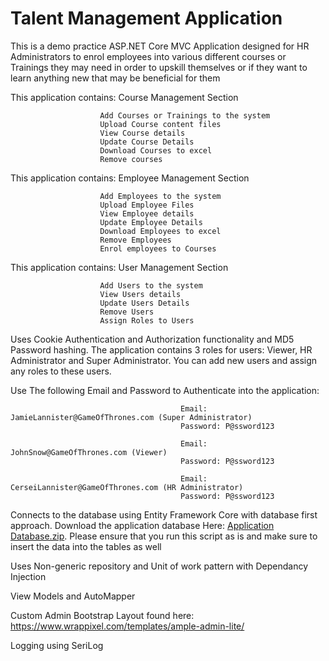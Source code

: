 # Talent Management Application

This is a demo practice ASP.NET Core MVC Application designed for HR Administrators to enrol employees into various different courses or Trainings they 
may need in order to upskill themselves or if they want to learn anything new that may be beneficial for them

This application contains: Course Management Section

                        Add Courses or Trainings to the system
                        Upload Course content files
                        View Course details
                        Update Course Details
                        Download Courses to excel
                        Remove courses
                        
This application contains: Employee Management Section

                        Add Employees to the system
                        Upload Employee Files
                        View Employee details
                        Update Employee Details
                        Download Employees to excel
                        Remove Employees
                        Enrol employees to Courses
                        
This application contains: User Management Section

                        Add Users to the system
                        View Users details
                        Update Users Details
                        Remove Users
                        Assign Roles to Users
                        

Uses Cookie Authentication and Authorization functionality and MD5 Password hashing. 
The application contains 3 roles for users: Viewer, HR Administrator and Super Administrator. You can add new users and assign any roles to these users.

Use The following Email and Password to Authenticate into the application:
                                          
                                          Email: JamieLannister@GameOfThrones.com (Super Administrator)
                                          Password: P@ssword123
                                          
                                          Email: JohnSnow@GameOfThrones.com (Viewer)
                                          Password: P@ssword123
                                          
                                          Email: CerseiLannister@GameOfThrones.com (HR Administrator)
                                          Password: P@ssword123

Connects to the database using Entity Framework Core with database first approach.
Download the application database Here: [Application Database.zip](https://github.com/Sax-Anon90/TalentManagementApplication/files/8832314/Application.Database.zip). Please ensure that you run this script as is and make sure to insert the data into the tables as well

Uses Non-generic repository and Unit of work pattern with Dependancy Injection

View Models and AutoMapper

Custom Admin Bootstrap Layout found here: https://www.wrappixel.com/templates/ample-admin-lite/

Logging using SeriLog
